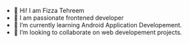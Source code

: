 - 👋 Hi! I am Fizza Tehreem
- 👀 I am passionate frontened developer
- 🌱 I’m currently learning Android Application Developement.
- 💞️ I’m looking to collaborate on web developement projects.
  


